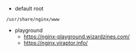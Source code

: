 - default root
```
/usr/share/nginx/www
```

- playground
  - https://nginx-playground.wizardzines.com/
  - https://nginx.viraptor.info/
